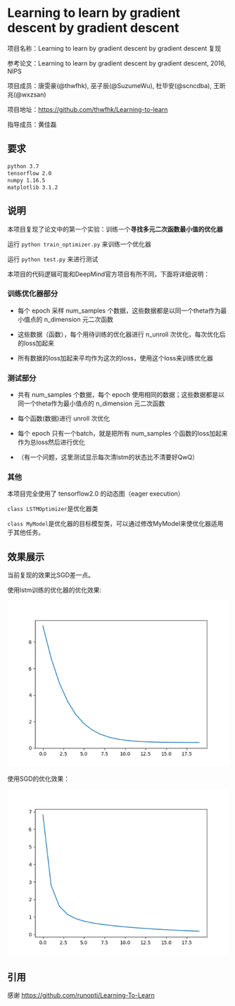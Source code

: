 # Learning to learn by gradient descent by gradient descent

项目名称：Learning to learn by gradient descent by gradient descent 复现

参考论文：Learning to learn by gradient descent by gradient descent, 2016, NIPS

项目成员：唐雯豪(@thwfhk), 巫子辰(@SuzumeWu), 杜毕安(@scncdba), 王昕兆(@wxzsan)

项目地址：https://github.com/thwfhk/Learning-to-learn

指导成员：黄佳磊

## 要求

```
python 3.7
tensorflow 2.0
numpy 1.16.5
matplotlib 3.1.2
```

## 说明

本项目复现了论文中的第一个实验：训练一个**寻找多元二次函数最小值的优化器**

运行 `python train_optimizer.py` 来训练一个优化器

运行 `python test.py` 来进行测试

本项目的代码逻辑可能和DeepMind官方项目有所不同，下面将详细说明：

### 训练优化器部分

- 每个 epoch 采样 num_samples 个数据，这些数据都是以同一个theta作为最小值点的 n_dimension 元二次函数

- 这些数据（函数），每个用待训练的优化器进行 n_unroll 次优化，每次优化后的loss加起来

- 所有数据的loss加起来平均作为这次的loss，使用这个loss来训练优化器

### 测试部分

- 共有 num_samples 个数据，每个 epoch 使用相同的数据；这些数据都是以同一个theta作为最小值点的 n_dimension 元二次函数

- 每个函数(数据)进行 unroll 次优化

- 每个 epoch 只有一个batch，就是把所有 num_samples 个函数的loss加起来作为总loss然后进行优化

- （有一个问题，这里测试显示每次清lstm的状态比不清要好QwQ）

### 其他

本项目完全使用了 tensorflow2.0 的动态图（eager execution）

`class LSTMOptimizer`是优化器类

`class MyModel`是优化器的目标模型类，可以通过修改MyModel来使优化器适用于其他任务。

## 效果展示

当前复现的效果比SGD差一点。

使用lstm训练的优化器的优化效果:

![](figure_lstm.png)

使用SGD的优化效果：

![](figure_SGD.png)

## 引用

感谢 https://github.com/runopti/Learning-To-Learn